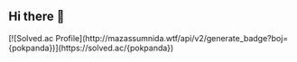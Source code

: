## Hi there 👋

<p>
[![Solved.ac Profile](http://mazassumnida.wtf/api/v2/generate_badge?boj={pokpanda})](https://solved.ac/{pokpanda})
  
</p>

<!--
**Jeongumgu/Jeongumgu** is a ✨ _special_ ✨ repository because its `README.md` (this file) appears on your GitHub profile.

Here are some ideas to get you started:

- 🔭 I’m currently working on ...
- 🌱 I’m currently learning ...
- 👯 I’m looking to collaborate on ...
- 🤔 I’m looking for help with ...
- 💬 Ask me about ...
- 📫 How to reach me: ...
- 😄 Pronouns: ...
- ⚡ Fun fact: ...
-->
